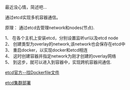 最近没心情，简述吧...  

通过etcd实现多机容器通信。  

原理： 通过etcd去管理network和nodes(节点).  
  
  1、 在各个主机上安装etcd，分别设置监听url以及etcd node  
  2、 创建类型为overlay的network,该network也会保存在etcd中  
  3、 重启docker，以实现docker和etcd相连  
  4、 这时创建容器并指定network为刚才创建的overlay网络  
  5、 到这步，就可以进入到容器中，实现跨机容器间通信.  
  

[etcd官方--找Dockerfile文件](https://github.com/etcd-io/etcd)  

[etcd集群部署](https://www.kancloud.cn/huyipow/kubernetes/531987)
